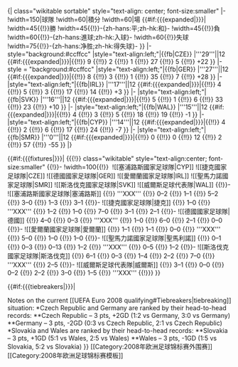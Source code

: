<!-- GROUP STANDINGS TABLE-->
{| class="wikitable sortable" style="text-align: center; font-size:smaller"
|-
!width=150|球隊
!width=60|積分
!width=60|場
{{#if:{{{expanded|}}}|
!width=45{{!}}勝
!width=45{{!}}-{zh-hans:平;zh-hk:和}-
!width=45{{!}}負
!width=60{{!}}-{zh-hans:進球;zh-hk:入球}-
!width=60{{!}}失球
!width=75{{!}}-{zh-hans:净胜;zh-hk:得失球}-
}}
|-style="background:#ccffcc"
|style="text-align:left;"|{{fb|CZE}}
|'''29'''||12 {{#if:{{{expanded|}}}|{{!!}} 9 {{!!}} 2 {{!!}} 1 {{!!}} 27 {{!!}} 5 {{!!}} +22 }}
|-style = "background:#ccffcc"
|style="text-align:left;"|{{fb|GER}}
|'''27'''||12 {{#if:{{{expanded|}}}|{{!!}} 8 {{!!}} 3 {{!!}} 1 {{!!}} 35 {{!!}} 7 {{!!}} +28 }}
|-
|style="text-align:left;"|{{fb|IRL}}
|'''17'''||12 {{#if:{{{expanded|}}}|{{!!}} 4 {{!!}} 5 {{!!}} 3 {{!!}} 17 {{!!}} 14 {{!!}} +3 }}
|-
|style="text-align:left;"|{{fb|SVK}}
|'''16'''||12 {{#if:{{{expanded|}}}|{{!!}} 5 {{!!}} 1 {{!!}} 6 {{!!}} 33 {{!!}} 23 {{!!}} +10 }}
|-
|style="text-align:left;"|{{fb|WAL}}
|'''15'''||12 {{#if:{{{expanded|}}}|{{!!}} 4 {{!!}} 3 {{!!}} 5 {{!!}} 18 {{!!}} 19 {{!!}} -1 }}
|-
|style="text-align:left;"|{{fb|CYP}}
|'''14'''||12 {{#if:{{{expanded|}}}|{{!!}} 4 {{!!}} 2 {{!!}} 6 {{!!}} 17 {{!!}} 24 {{!!}} -7 }}
|-
|style="text-align:left;"|{{fb|SMR}}
|'''0'''||12 {{#if:{{{expanded|}}}|{{!!}} 0 {{!!}} 0 {{!!}} 12 {{!!}} 2 {{!!}} 57 {{!!}} -55 }}
|}

<!-- FIXTURES TABLE -->
{{#if:{{{fixtures|}}}|
{{{!}} class="wikitable" style="text-align:center; font-size:smaller"
{{!}}-
!width=100{{!}}&nbsp;
![[塞浦路斯國家足球隊|CYP]]
![[捷克國家足球隊|CZE]]
![[德國國家足球隊|GER]]
![[愛爾蘭國家足球隊|IRL]]
![[聖馬力諾國家足球隊|SMR]]
![[斯洛伐克國家足球隊|SVK]]
![[威爾斯足球代表隊|WAL]]
{{!}}-
![[塞浦路斯國家足球隊|塞浦路斯]]
{{!}} '''XXX'''
{{!}} 0–2
{{!}} 1–1
{{!}} 5–2
{{!}} 3–0
{{!}} 1–3
{{!}} 3–1
{{!}}-
![[捷克國家足球隊|捷克]]
{{!}} 1–0
{{!}} '''XXX'''
{{!}} 1–2
{{!}} 1–0
{{!}} 7–0
{{!}} 3–1
{{!}} 2–1
{{!}}-
![[德國國家足球隊|德國]]
{{!}} 4–0
{{!}} 0–3
{{!}} '''XXX'''
{{!}} 1–0
{{!}} 6–0
{{!}} 2–1
{{!}} 0–0
{{!}}-
![[愛爾蘭國家足球隊|愛爾蘭]]
{{!}} 1–1
{{!}} 1–1
{{!}} 0–0
{{!}} '''XXX'''
{{!}} 5–0
{{!}} 1–0
{{!}} 1–0
{{!}}-
![[聖馬力諾國家足球隊|聖馬利諾]]
{{!}} 0–1
{{!}} 0–3
{{!}} 0–13
{{!}} 1–2
{{!}} '''XXX'''
{{!}} 0–5
{{!}} 1–2
{{!}}-
![[斯洛伐克國家足球隊|斯洛伐克]]
{{!}} 6–1
{{!}} 0–3
{{!}} 1–4
{{!}} 2–2
{{!}} 7–0
{{!}} '''XXX'''
{{!}} 2–5
{{!}}-
![[威爾斯足球代表隊|威爾斯]]
{{!}} 3–1
{{!}} 0–0
{{!}} 0–2
{{!}} 2–2
{{!}} 3–0
{{!}} 1–5
{{!}} '''XXX'''
{{!}}}
}}

{{#if:{{{tiebreakers|}}}|
<!-- ADD TIEBREAKER INFORMATION HERE -->
Notes on the current [[UEFA Euro 2008 qualifying#Tiebreakers|tiebreaking]] situation:
*Czech Republic and Germany are ranked by their head-to-head records:
**Czech Republic – 3 pts, +2GD (1:2 vs Germany, 3:0 vs Germany)
**Germany – 3 pts, -2GD (0:3 vs Czech Republic, 2:1 vs Czech Republic)
*Slovakia and Wales are ranked by their head-to-head records:
**Slovakia – 3 pts, +1GD (5:1 vs Wales, 2:5 vs Wales)
**Wales – 3 pts, -1GD (1:5 vs Slovakia, 5:2 vs Slovakia)
}}<noinclude>
[[Category:2008年欧洲足球锦标赛外‎围赛]]
[[Category:2008年欧洲足球锦标赛模板]]
</noinclude>